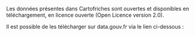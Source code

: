 Les données présentes dans Cartofriches sont ouvertes et disponibles en téléchargement, en licence ouverte (Open Licence version 2.0). 

Il est possible de les télécharger sur data.gouv.fr via le lien ci-dessous :